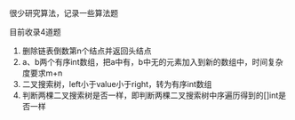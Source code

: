 很少研究算法，记录一些算法题

目前收录4道题
 1. 删除链表倒数第n个结点并返回头结点
 2. a、b两个有序int数组，把a中有，b中无的元素加入到新的数组中，时间复杂度要求m+n
 3. 二叉搜索树，left小于value小于right，转为有序int数组
 4. 判断两棵二叉搜索树是否一样，即判断两棵二叉搜索树中序遍历得到的[]int是否一样